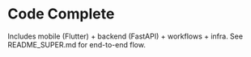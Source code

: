 # Code Complete
Includes mobile (Flutter) + backend (FastAPI) + workflows + infra.
See README_SUPER.md for end-to-end flow.
